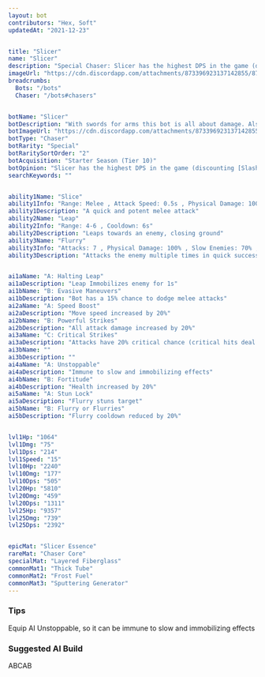 ```yaml
---
layout: bot
contributors: "Hex, Soft"
updatedAt: "2021-12-23"


title: "Slicer"
name: "Slicer"
description: "Special Chaser: Slicer has the highest DPS in the game (discounting [Slash](/slash)) and has the second-highest burst damage in the game (6208!), just below [Brute](/brute). Unlike [Brute](/brute) however, Slicer doesn't need any setup for his burst and has a respectable 15 mSPD ontop of a gapcloser ability, and he's immune to slows and roots too! He's not all too squishy either, overall a very scary, high-risk high-reward pick for any team. - With swords for arms this bot is all about damage. Also good in the kitchen."
imageUrl: "https://cdn.discordapp.com/attachments/873396923137142855/873397058445385738/slicer.png"
breadcrumbs:
  Bots: "/bots"
  Chaser: "/bots#chasers"


botName: "Slicer"
botDescription: "With swords for arms this bot is all about damage. Also good in the kitchen."
botImageUrl: "https://cdn.discordapp.com/attachments/873396923137142855/873397058445385738/slicer.png"
botType: "Chaser"
botRarity: "Special"
botRaritySortOrder: "2"
botAcquisition: "Starter Season (Tier 10)"
botOpinion: "Slicer has the highest DPS in the game (discounting [Slash](/slash)) and has the second-highest burst damage in the game (6208!), just below [Brute](/brute). Unlike [Brute](/brute) however, Slicer doesn't need any setup for his burst and has a respectable 15 mSPD ontop of a gapcloser ability, and he's immune to slows and roots too! He's not all too squishy either, overall a very scary, high-risk high-reward pick for any team."
searchKeywords: ""


ability1Name: "Slice"
ability1Info: "Range: Melee , Attack Speed: 0.5s , Physical Damage: 100%"
ability1Description: "A quick and potent melee attack"
ability2Name: "Leap"
ability2Info: "Range: 4-6 , Cooldown: 6s"
ability2Description: "Leaps towards an enemy, closing ground"
ability3Name: "Flurry"
ability3Info: "Attacks: 7 , Physical Damage: 100% , Slow Enemies: 70% , Range: Melee , Cooldown: 10s"
ability3Description: "Attacks the enemy multiple times in quick succession"


ai1aName: "A: Halting Leap"
ai1aDescription: "Leap Immobilizes enemy for 1s"
ai1bName: "B: Evasive Maneuvers"
ai1bDescription: "Bot has a 15% chance to dodge melee attacks"
ai2aName: "A: Speed Boost"
ai2aDescription: "Move speed increased by 20%"
ai2bName: "B: Powerful Strikes"
ai2bDescription: "All attack damage increased by 20%"
ai3aName: "C: Critical Strikes"
ai3aDescription: "Attacks have 20% critical chance (critical hits deal double damage)"
ai3bName: ""
ai3bDescription: ""
ai4aName: "A: Unstoppable"
ai4aDescription: "Immune to slow and immobilizing effects"
ai4bName: "B: Fortitude"
ai4bDescription: "Health increased by 20%"
ai5aName: "A: Stun Lock"
ai5aDescription: "Flurry stuns target"
ai5bName: "B: Flurry or Flurries"
ai5bDescription: "Flurry cooldown reduced by 20%"


lvl1Hp: "1064"
lvl1Dmg: "75"
lvl1Dps: "214"
lvl1Speed: "15"
lvl10Hp: "2240"
lvl10Dmg: "177"
lvl10Dps: "505"
lvl20Hp: "5810"
lvl20Dmg: "459"
lvl20Dps: "1311"
lvl25Hp: "9357"
lvl25Dmg: "739"
lvl25Dps: "2392"


epicMat: "Slicer Essence"
rareMat: "Chaser Core"
specialMat: "Layered Fiberglass"
commonMat1: "Thick Tube"
commonMat2: "Frost Fuel"
commonMat3: "Sputtering Generator"
---
```


### Tips
Equip AI Unstoppable, so it can be immune to slow and immobilizing effects

### Suggested AI Build
ABCAB


